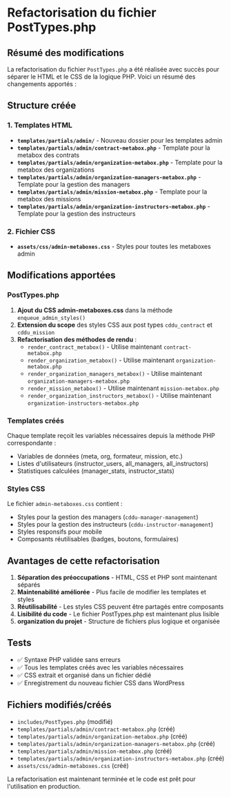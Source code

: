 # Refactorisation du fichier PostTypes.php

## Résumé des modifications

La refactorisation du fichier `PostTypes.php` a été réalisée avec succès pour séparer le HTML et le CSS de la logique PHP. Voici un résumé des changements apportés :

## Structure créée

### 1. Templates HTML
- **`templates/partials/admin/`** - Nouveau dossier pour les templates admin
- **`templates/partials/admin/contract-metabox.php`** - Template pour la metabox des contrats
- **`templates/partials/admin/organization-metabox.php`** - Template pour la metabox des organizations
- **`templates/partials/admin/organization-managers-metabox.php`** - Template pour la gestion des managers
- **`templates/partials/admin/mission-metabox.php`** - Template pour la metabox des missions
- **`templates/partials/admin/organization-instructors-metabox.php`** - Template pour la gestion des instructeurs

### 2. Fichier CSS
- **`assets/css/admin-metaboxes.css`** - Styles pour toutes les metaboxes admin

## Modifications apportées

### PostTypes.php
1. **Ajout du CSS admin-metaboxes.css** dans la méthode `enqueue_admin_styles()`
2. **Extension du scope** des styles CSS aux post types `cddu_contract` et `cddu_mission`
3. **Refactorisation des méthodes de rendu** :
   - `render_contract_metabox()` - Utilise maintenant `contract-metabox.php`
   - `render_organization_metabox()` - Utilise maintenant `organization-metabox.php`
   - `render_organization_managers_metabox()` - Utilise maintenant `organization-managers-metabox.php`
   - `render_mission_metabox()` - Utilise maintenant `mission-metabox.php`
   - `render_organization_instructors_metabox()` - Utilise maintenant `organization-instructors-metabox.php`

### Templates créés
Chaque template reçoit les variables nécessaires depuis la méthode PHP correspondante :
- Variables de données (meta, org, formateur, mission, etc.)
- Listes d'utilisateurs (instructor_users, all_managers, all_instructors)
- Statistiques calculées (manager_stats, instructor_stats)

### Styles CSS
Le fichier `admin-metaboxes.css` contient :
- Styles pour la gestion des managers (`cddu-manager-management`)
- Styles pour la gestion des instructeurs (`cddu-instructor-management`)
- Styles responsifs pour mobile
- Composants réutilisables (badges, boutons, formulaires)

## Avantages de cette refactorisation

1. **Séparation des préoccupations** - HTML, CSS et PHP sont maintenant séparés
2. **Maintenabilité améliorée** - Plus facile de modifier les templates et styles
3. **Réutilisabilité** - Les styles CSS peuvent être partagés entre composants
4. **Lisibilité du code** - Le fichier PostTypes.php est maintenant plus lisible
5. **organization du projet** - Structure de fichiers plus logique et organisée

## Tests
- ✅ Syntaxe PHP validée sans erreurs
- ✅ Tous les templates créés avec les variables nécessaires
- ✅ CSS extrait et organisé dans un fichier dédié
- ✅ Enregistrement du nouveau fichier CSS dans WordPress

## Fichiers modifiés/créés
- `includes/PostTypes.php` (modifié)
- `templates/partials/admin/contract-metabox.php` (créé)
- `templates/partials/admin/organization-metabox.php` (créé)
- `templates/partials/admin/organization-managers-metabox.php` (créé)
- `templates/partials/admin/mission-metabox.php` (créé)
- `templates/partials/admin/organization-instructors-metabox.php` (créé)
- `assets/css/admin-metaboxes.css` (créé)

La refactorisation est maintenant terminée et le code est prêt pour l'utilisation en production.
